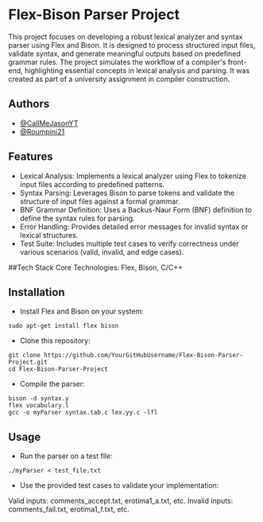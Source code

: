 # Flex-Bison Parser Project
This project focuses on developing a robust lexical analyzer and syntax parser using Flex and Bison. It is designed to process structured input files, validate syntax, and generate meaningful outputs based on predefined grammar rules. 
The project simulates the workflow of a compiler's front-end, highlighting essential concepts in lexical analysis and parsing. It was created as part of a university assignment in compiler construction.

## Authors

- [@CallMeJasonYT](https://github.com/CallMeJasonYT)
- [@Roumpini21](https://github.com/Roumpini21)

## Features
- Lexical Analysis: Implements a lexical analyzer using Flex to tokenize input files according to predefined patterns.
- Syntax Parsing: Leverages Bison to parse tokens and validate the structure of input files against a formal grammar.
- BNF Grammar Definition: Uses a Backus-Naur Form (BNF) definition to define the syntax rules for parsing.
- Error Handling: Provides detailed error messages for invalid syntax or lexical structures.
- Test Suite: Includes multiple test cases to verify correctness under various scenarios (valid, invalid, and edge cases).

##Tech Stack
Core Technologies: Flex, Bison, C/C++

## Installation

- Install Flex and Bison on your system:
```
sudo apt-get install flex bison
```

- Clone this repository:
```
git clone https://github.com/YourGitHubUsername/Flex-Bison-Parser-Project.git
cd Flex-Bison-Parser-Project
```

- Compile the parser:
```
bison -d syntax.y
flex vocabulary.l
gcc -o myParser syntax.tab.c lex.yy.c -lfl
```

## Usage
- Run the parser on a test file:
```
./myParser < test_file.txt
```

- Use the provided test cases to validate your implementation:

Valid inputs: comments_accept.txt, erotima1_a.txt, etc.
Invalid inputs: comments_fail.txt, erotima1_f.txt, etc.
